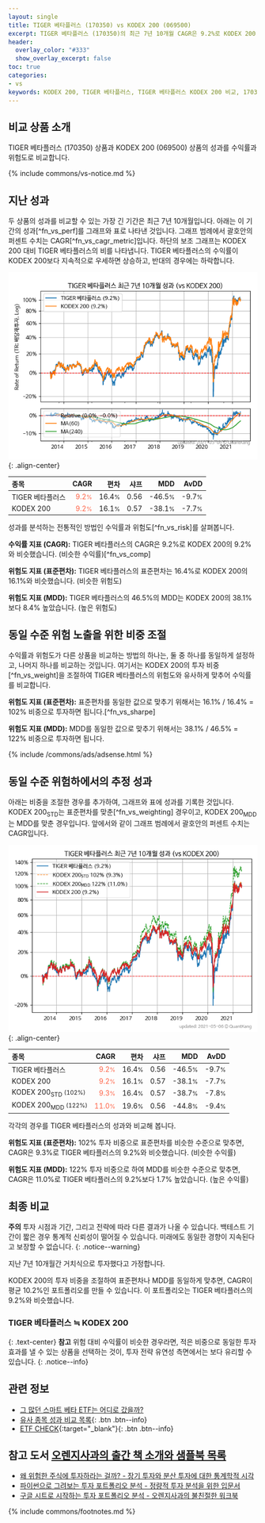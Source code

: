 ```yaml
---
layout: single
title: TIGER 베타플러스 (170350) vs KODEX 200 (069500)
excerpt: TIGER 베타플러스 (170350)의 최근 7년 10개월 CAGR은 9.2%로 KODEX 200 (069500)의 9.2%와 비슷했습니다.
header:
  overlay_color: "#333"
  show_overlay_excerpt: false
toc: true
categories:
- vs
keywords: KODEX 200, TIGER 베타플러스, TIGER 베타플러스 KODEX 200 비교, 170350, 069500, 170350 170350 비교
---
```


## 비교 상품 소개


TIGER 베타플러스 (170350) 상품과 KODEX 200 (069500) 상품의 성과를 수익률과 위험도로 비교합니다.





{% include commons/vs-notice.md %}

## 지난 성과

두 상품의 성과를 비교할 수 있는 가장 긴 기간은 최근 7년 10개월입니다. 아래는 이 기간의 성과[^fn_vs_perf]를 그래프와 표로 나타낸 것입니다.
그래프 범례에서 괄호안의 퍼센트 수치는 CAGR[^fn_vs_cagr_metric]입니다.
하단의 보조 그래프는 KODEX 200 대비 TIGER 베타플러스의 비를 나타냅니다.
TIGER 베타플러스의 수익률이 KODEX 200보다 지속적으로 우세하면 상승하고, 반대의 경우에는 하락합니다.

![TIGER 베타플러스](/vs/images/170350-vs-069500_dual.png){: .align-center}

| **종목** | **CAGR** | **편차** | **샤프** | **MDD** | **AvDD** |
| :------------ | ------: | -----------: | -------: | ------: | -------: |
| TIGER 베타플러스 | <span style="color: tomato">9.2<small>%</small></span> | 16.4<small>%</small> | 0.56 | -46.5<small>%</small> | -9.7<small>%</small> |
| KODEX 200 | <span style="color: tomato">9.2<small>%</small></span> | 16.1<small>%</small> | 0.57 | -38.1<small>%</small> | -7.7<small>%</small> |

<!-- more -->


성과를 분석하는 전통적인 방법인 수익률과 위험도[^fn_vs_risk]를 살펴봅니다.

**수익률 지표 (CAGR):** TIGER 베타플러스의 CAGR은 9.2%로 KODEX 200의 9.2%와 비슷했습니다. (비슷한 수익률)[^fn_vs_comp]

**위험도 지표 (표준편차):** TIGER 베타플러스의 표준편차는 16.4%로 KODEX 200의 16.1%와 비슷했습니다. (비슷한 위험도)

**위험도 지표 (MDD):** TIGER 베타플러스의 46.5%의 MDD는 KODEX 200의 38.1%보다 8.4% 높았습니다. (높은 위험도)



## 동일 수준 위험 노출을 위한 비중 조절

수익률과 위험도가 다른 상품을 비교하는 방법의 하나는, 둘 중 하나를 동일하게 설정하고, 나머지 하나를 비교하는 것입니다.
여기서는 KODEX 200의 투자 비중[^fn_vs_weight]을 조절하여 TIGER 베타플러스의 위험도와 유사하게 맞추어 수익률를 비교합니다.

**위험도 지표 (표준편차):** 표준편차를 동일한 값으로 맞추기 위해서는 16.1% / 16.4% = 102% 비중으로 투자하면 됩니다.[^fn_vs_sharpe]

**위험도 지표 (MDD):** MDD를 동일한 값으로 맞추기 위해서는 38.1% / 46.5% = 122% 비중으로 투자하면 됩니다.


{% include /commons/ads/adsense.html %}



## 동일 수준 위험하에서의 추정 성과

아래는 비중을 조절한 경우를 추가하여, 그래프와 표에 성과를 기록한 것입니다.
KODEX 200<sub>STD</sub>는 표준편차를 맞춘[^fn_vs_weighting] 경우이고, KODEX 200<sub>MDD</sub>는 MDD를 맞춘 경우입니다.
앞에서와 같이 그래프 범례에서 괄호안의 퍼센트 수치는 CAGR입니다.


![TIGER 베타플러스](/vs/images/170350-vs-069500.png){: .align-center}



| **종목** | **CAGR** | **편차** | **샤프** | **MDD** | **AvDD** |
| :------------ | ------: | -----------: | -------: | ------: | -------: |
| TIGER 베타플러스 | <span style="color: tomato">9.2<small>%</small></span> | 16.4<small>%</small> | 0.56 | -46.5<small>%</small> | -9.7<small>%</small> |
| KODEX 200 | <span style="color: tomato">9.2<small>%</small></span> | 16.1<small>%</small> | 0.57 | -38.1<small>%</small> | -7.7<small>%</small> |
| KODEX 200<sub>STD</sub> <small>(102%)</small> | <span style="color: tomato">9.3<small>%</small></span> | 16.4<small>%</small> | 0.57 | -38.7<small>%</small> | -7.8<small>%</small> |
| KODEX 200<sub>MDD</sub> <small>(122%)</small> | <span style="color: tomato">11.0<small>%</small></span> | 19.6<small>%</small> | 0.56 | -44.8<small>%</small> | -9.4<small>%</small> |



각각의 경우를 TIGER 베타플러스의 성과와 비교해 봅니다.

**위험도 지표 (표준편차):** 102% 투자 비중으로 표준편차를 비슷한 수준으로 맞추면, CAGR은 9.3%로 TIGER 베타플러스의 9.2%와 비슷했습니다. (비슷한 수익률)

**위험도 지표 (MDD):** 122% 투자 비중으로 하여 MDD를 비슷한 수준으로 맞추면, CAGR은 11.0%로 TIGER 베타플러스의 9.2%보다 1.7% 높았습니다. (높은 수익률)




## 최종 비교

**주의** 투자 시점과 기간, 그리고 전략에 따라 다른 결과가 나올 수 있습니다. 백테스트 기간이 짧은 경우 통계적 신뢰성이 떨어질 수 있습니다. 미래에도 동일한 경향이 지속된다고 보장할 수 없습니다.
{: .notice--warning}

지난 7년 10개월간 거치식으로 투자했다고 가정합니다.

KODEX 200의 투자 비중을 조절하여 표준편차나 MDD를 동일하게 맞추면, CAGR이 평균 10.2%인 포트폴리오를 만들 수 있습니다.
이 포트폴리오는 TIGER 베타플러스의 9.2%와 비슷했습니다.

### TIGER 베타플러스 ≒ KODEX 200
{: .text-center}
**참고** 위험 대비 수익률이 비슷한 경우라면, 적은 비중으로 동일한 투자 효과를 낼 수 있는 상품을 선택하는 것이, 투자 전략 유연성 측면에서는 보다 유리할 수 있습니다.
{: .notice--info}


## 관련 정보

- [그 많던 스마트 베타 ETF는 어디로 갔을까?](https://kongdori.tistory.com/164)
- [유사 종목 성과 비교 목록](/vs/){: .btn .btn--info}
- [ETF CHECK](https://www.etfcheck.co.kr/mobile/etpitem/069500/compare?compCode%5B%5D=170350){:target="_blank"}{: .btn .btn--info}


## 참고 도서 [오렌지사과의 출간 책 소개와 샘플북 목록](https://kongdori.tistory.com/691)

- [왜 위험한 주식에 투자하라는 걸까? - 장기 투자와 분산 투자에 대한 통계학적 시각](https://kongdori.tistory.com/421)
- [파이썬으로 그려보는 투자 포트폴리오 분석  - 정량적 투자 분석을 위한 입문서](https://kongdori.tistory.com/643)
- [구글 시트로 시작하는 투자 포트폴리오 분석 - 오렌지사과의 불친절한 워크북](https://kongdori.tistory.com/449)

{% include commons/footnotes.md %}